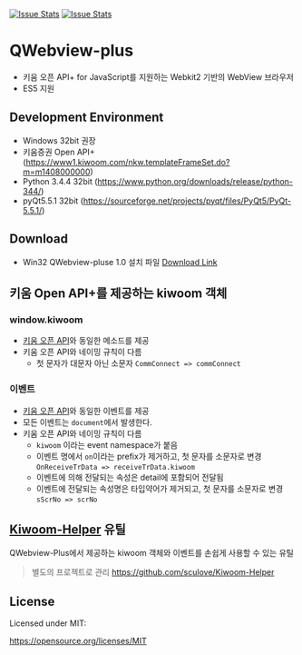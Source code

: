 [![Issue Stats](http://issuestats.com/github/sculove/QWebview-plus/badge/pr?style=flat)](http://issuestats.com/github/sculove/QWebview-plus)
[![Issue Stats](http://issuestats.com/github/sculove/QWebview-plus/badge/issue?style=flat)](http://issuestats.com/github/sculove/QWebview-plus)


# QWebview-plus
 - 키움 오픈 API+ for JavaScript를 지원하는 Webkit2 기반의 WebView 브라우저
 - ES5 지원

## Development Environment
 - Windows 32bit 권장
 - 키움증권 Open API+ (https://www1.kiwoom.com/nkw.templateFrameSet.do?m=m1408000000)
 - Python 3.4.4 32bit (https://www.python.org/downloads/release/python-344/)
 - pyQt5.5.1 32bit (https://sourceforge.net/projects/pyqt/files/PyQt5/PyQt-5.5.1/)

## Download
 - Win32 QWebview-pluse 1.0 설치 파일
   [Download Link](https://github.com/sculove/QWebview-plus/raw/master/dist/QWebview-plus-1.0-win32.msi)

## 키움 Open API+를 제공하는 kiwoom 객체
### window.kiwoom
 - [키움 오픈 API](https://download.kiwoom.com/web/openapi/kiwoom_openapi_plus_devguide_ver_1.1.pdf)와 동일한 메소드를 제공
 - 키움 오픈 API와 네이밍 규칙이 다름
    - 첫 문자가 대문자 아닌 소문자 `CommConnect => commConnect`

### 이벤트
 - [키움 오픈 API](https://download.kiwoom.com/web/openapi/kiwoom_openapi_plus_devguide_ver_1.1.pdf)와 동일한 이벤트를 제공
 - 모든 이벤트는 `document`에서 발생한다.
 - 키움 오픈 API와 네이밍 규칙이 다름
    - `kiwoom` 이라는 event namespace가 붙음
    - 이벤트 명에서 `on`이라는 prefix가 제거하고, 첫 문자를 소문자로 변경 `OnReceiveTrData => receiveTrData.kiwoom`
    - 이벤트에 의해 전달되는 속성은 detail에 포함되어 전달됨
    - 이벤트에 전달되는 속성명은 타입약어가 제거되고, 첫 문자를 소문자로 변경 `sScrNo => scrNo`

## [Kiwoom-Helper](https://github.com/sculove/Kiwoom-Helper) 유틸
QWebview-Plus에서 제공하는 kiwoom 객체와 이벤트를 손쉽게 사용할 수 있는 유틸
> 별도의 프로젝트로 관리 https://github.com/sculove/Kiwoom-Helper

## License
Licensed under MIT:

https://opensource.org/licenses/MIT
